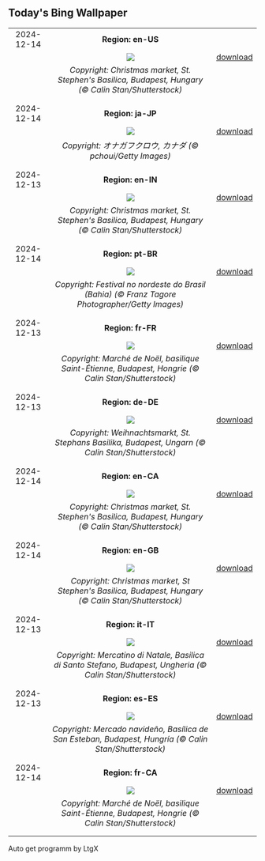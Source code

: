 ## Today's Bing Wallpaper
|      |      |      |
| :----: | :----: | :----: |
|2024-12-14|**Region: en-US**||
||![](https://www.bing.com/th?id=OHR.ChristmasBudapest_EN-US0865695821_UHD.jpg&pid=hp&w=1152&h=648&rs=1&c=4)| [download](https://www.bing.com/th?id=OHR.ChristmasBudapest_EN-US0865695821_UHD.jpg)|
||*Copyright: Christmas market, St. Stephen's Basilica, Budapest, Hungary (© Calin Stan/Shutterstock)*
||
|||
|2024-12-14|**Region: ja-JP**||
||![](https://www.bing.com/th?id=OHR.NorthernHawkOwl_JA-JP7268842450_UHD.jpg&pid=hp&w=1152&h=648&rs=1&c=4)| [download](https://www.bing.com/th?id=OHR.NorthernHawkOwl_JA-JP7268842450_UHD.jpg)|
||*Copyright: オナガフクロウ, カナダ (© pchoui/Getty Images)*
||
|||
|2024-12-13|**Region: en-IN**||
||![](https://www.bing.com/th?id=OHR.ChristmasBudapest_EN-IN6422339047_UHD.jpg&pid=hp&w=1152&h=648&rs=1&c=4)| [download](https://www.bing.com/th?id=OHR.ChristmasBudapest_EN-IN6422339047_UHD.jpg)|
||*Copyright: Christmas market, St. Stephen's Basilica, Budapest, Hungary (© Calin Stan/Shutterstock)*
||
|||
|2024-12-14|**Region: pt-BR**||
||![](https://www.bing.com/th?id=OHR.DiaNacionaldoForro_PT-BR8634835181_UHD.jpg&pid=hp&w=1152&h=648&rs=1&c=4)| [download](https://www.bing.com/th?id=OHR.DiaNacionaldoForro_PT-BR8634835181_UHD.jpg)|
||*Copyright: Festival no nordeste do Brasil (Bahia) (© Franz Tagore Photographer/Getty Images)*
||
|||
|2024-12-13|**Region: fr-FR**||
||![](https://www.bing.com/th?id=OHR.ChristmasBudapest_FR-FR0838567901_UHD.jpg&pid=hp&w=1152&h=648&rs=1&c=4)| [download](https://www.bing.com/th?id=OHR.ChristmasBudapest_FR-FR0838567901_UHD.jpg)|
||*Copyright: Marché de Noël, basilique Saint-Étienne, Budapest, Hongrie (© Calin Stan/Shutterstock)*
||
|||
|2024-12-13|**Region: de-DE**||
||![](https://www.bing.com/th?id=OHR.ChristmasBudapest_DE-DE0464258749_UHD.jpg&pid=hp&w=1152&h=648&rs=1&c=4)| [download](https://www.bing.com/th?id=OHR.ChristmasBudapest_DE-DE0464258749_UHD.jpg)|
||*Copyright: Weihnachtsmarkt, St. Stephans Basilika, Budapest, Ungarn (© Calin Stan/Shutterstock)*
||
|||
|2024-12-14|**Region: en-CA**||
||![](https://www.bing.com/th?id=OHR.ChristmasBudapest_EN-CA2975655898_UHD.jpg&pid=hp&w=1152&h=648&rs=1&c=4)| [download](https://www.bing.com/th?id=OHR.ChristmasBudapest_EN-CA2975655898_UHD.jpg)|
||*Copyright: Christmas market, St. Stephen's Basilica, Budapest, Hungary (© Calin Stan/Shutterstock)*
||
|||
|2024-12-14|**Region: en-GB**||
||![](https://www.bing.com/th?id=OHR.ChristmasBudapest_EN-GB5094460199_UHD.jpg&pid=hp&w=1152&h=648&rs=1&c=4)| [download](https://www.bing.com/th?id=OHR.ChristmasBudapest_EN-GB5094460199_UHD.jpg)|
||*Copyright: Christmas market, St Stephen's Basilica, Budapest, Hungary (© Calin Stan/Shutterstock)*
||
|||
|2024-12-13|**Region: it-IT**||
||![](https://www.bing.com/th?id=OHR.ChristmasBudapest_IT-IT6393045785_UHD.jpg&pid=hp&w=1152&h=648&rs=1&c=4)| [download](https://www.bing.com/th?id=OHR.ChristmasBudapest_IT-IT6393045785_UHD.jpg)|
||*Copyright: Mercatino di Natale, Basilica di Santo Stefano, Budapest, Ungheria (© Calin Stan/Shutterstock)*
||
|||
|2024-12-13|**Region: es-ES**||
||![](https://www.bing.com/th?id=OHR.ChristmasBudapest_ES-ES8138996738_UHD.jpg&pid=hp&w=1152&h=648&rs=1&c=4)| [download](https://www.bing.com/th?id=OHR.ChristmasBudapest_ES-ES8138996738_UHD.jpg)|
||*Copyright: Mercado navideño, Basílica de San Esteban, Budapest, Hungría (© Calin Stan/Shutterstock)*
||
|||
|2024-12-14|**Region: fr-CA**||
||![](https://www.bing.com/th?id=OHR.ChristmasBudapest_FR-CA8168719338_UHD.jpg&pid=hp&w=1152&h=648&rs=1&c=4)| [download](https://www.bing.com/th?id=OHR.ChristmasBudapest_FR-CA8168719338_UHD.jpg)|
||*Copyright: Marché de Noël, basilique Saint-Étienne, Budapest, Hongrie (© Calin Stan/Shutterstock)*
||
|||

Auto get programm by LtgX
